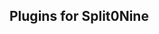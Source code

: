 ## Plugins for Split0Nine

<!--
**This profile for temporary projects

Plugins :

1- Dules (1v1)

A plugin focused on gameplay and dueling accuracy.

/duel
Opens a list of online players. You can choose who you want to challenge and duel, as shown in the attached images.
It displays each player's total wins and losses, as well as their winning ratings.
After selecting a challenger, a message appears for the challenger to accept or decline the round, as shown in the images.
Then, players are drawn into the round, and the round's scoreboard is displayed.
Then, the results are displayed, indicating the victory or loss of both parties.
Additionally, players' positions and items are saved before the game begins, and after the game ends, they are returned to the designated lobby with their items.

Commands:
/duelsetup <spawn1:spawn2:lobby> - Specifies the lobby and starting location fight
/duelstats <player> - Displays any player's or your own stats
/duel - Opens the menu
/duel <player> - Sends invite to fight directly to any player
/duelaccept - Accepts the round
/dueldeny - Declines the round

Files :
config.yml - File to save the lobby and the locations where you start fighting.
duels.yml
stats.yml - File to store players' win and loss information and add a firewall to it when the player changes his name.

( https://imgur.com/a/tXwmVKs )



2 - SkyPvP

A game that focuses on gameplay and the precision of its game system.

- Kit System
- System for looting in random boxes with different levels
- Also a vision system for random boxes
- custom items

Commands :
/kit - open menus of kit
/pos1 - Set position 1 for loot box spawn region
/pos2 - Set position 2 for loot box spawn region
/lootadd <yellow|green|black> - open menus to add items in loot boxes
/lootremove - open menu to remove items
/lootclear - Clear all loot boxes from the map
/excludepos1 - Set position 1 for excluded region
/excludepos2 - Set position 2 for excluded region
/excludeclear - Clear all excluded regions
/excludelist - List all excluded regions
/clearitems - Clear (This includes items and holograms)
/lootdesign <yellow/green/black> - Spawn a design loot box with hologram ( perfview chests )
/designreload - Reload design boxes configuration

Files :
lootbox_items.yml
lootbox_regions.yml
player-kits.yml
design_boxes.yml

( https://imgur.com/a/AkkSp0F )
There are a lot of details and description but this is the summary.


3 - Battlepass
Commands:
/battlepass addxp <player <amount> - Add XP to player
/battlepass setlevel <player> <level> - Set Player level
/battlepass info <palyer> - Show player info

papi :
%battlepass_level%
%battlepass_progressbar%
%battlepass_progress%

Saving player data in playerdata.yml via UUID making it easier to track a player's name if it changes .
( https://imgur.com/a/z2OFfh5 )



4- Profile
( https://imgur.com/a/BpHYnfH )


5 - Discordlink
Commands :
/link <code> - link your account in mincraft with discord. as shown in the Embed
( https://imgur.com/a/In2rOfP )


6 - Managerplayer
Commands :
/manage <player> - open manage menu
( https://imgur.com/a/HxC2sgL )

7 - Shop
( https://imgur.com/a/rCDEDAy )

-->
